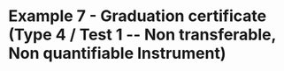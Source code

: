 # Example 7 - Graduation certificate (Type 4 / Test 1 -- Non transferable, Non quantifiable Instrument)